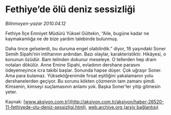 # Fethiye’de ölü deniz sessizliği

*Bilinmeyen-yazar 2010.04.12*

<font class="agenda2NewsSpot">
 Fethiye İlçe Emniyet Müdürü Yüksel Gültekin, “Aile, bugüne kadar ne kaymakamlığa ne de bize yardım talebinde bulunmuş.
</font>
<font class="newsDetail">
 <p class="MsoNormal">
  Daha önce gelselerdi, bu duruma engel olabilirdik.” diyor, 18 yaşındaki Soner Semih Sipahi’nin intiharının ardından. Bazı olaylar, karakteristiktir. Hikâyesi, o konunun özüdür. Bam telinden dokunur meseleye. O tellerden hep dram notaları dökülür. Anne Emine Sipahi, evladının dershane parasını ödeyemeyince icra takibi başlar. Sonunda hapse düşer. Çok uğraşır Soner. Ama para bulamaz. Yükseköğrenimde fırsat eşitliğini yakalamanın yolu dershanelerden geçiyor. Bu sorunu kökten çözmenin tam zamanı şimdi. Kimsenin, kimseyi suçlamasının anlamı yok. Başka Soner’ler yitip gitmesin yeter.
 </p>
</font>

Kaynak: [www.aksiyon.com.tr](http://aksiyon.com.tr/aksiyon/haber-26520-11-fethiyede-olu-deniz-sessizligi.html), [web.archive.org (arşiv bağlantısı)](http://web.archive.org/web/20101119222603/http://aksiyon.com.tr/aksiyon/haber-26520-11-fethiyede-olu-deniz-sessizligi.html)
